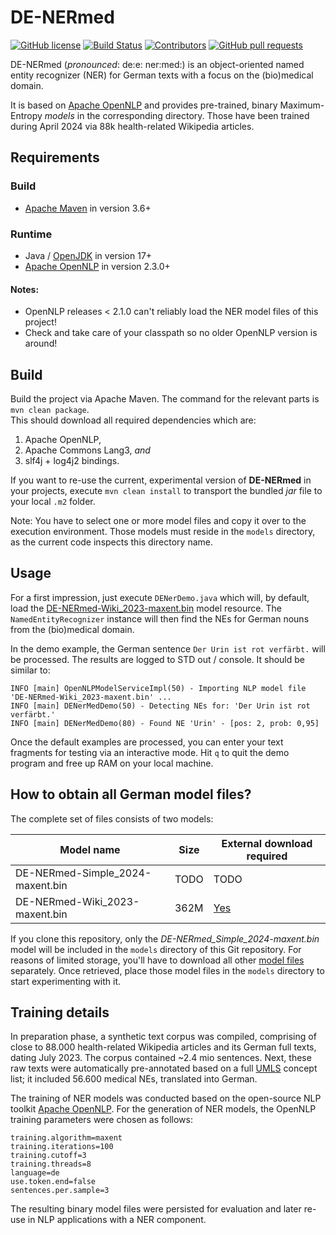 # DE-NERmed

[![GitHub license](https://img.shields.io/badge/license-Apache%202-blue.svg)](https://raw.githubusercontent.com/mawiesne/DE-NERmed/main/LICENSE)
[![Build Status](https://github.com/mawiesne/DE-NERmed/actions/workflows/maven.yml/badge.svg)](https://github.com/mawiesne/DE-NERmed/actions)
[![Contributors](https://img.shields.io/github/contributors/mawiesne/DE-NERmed)](https://github.com/mawiesne/DE-NERmed/graphs/contributors)
[![GitHub pull requests](https://img.shields.io/github/issues-pr-raw/mawiesne/DE-NERmed.svg)](https://github.com/mawiesne/DE-NERmed/pulls)

DE-NERmed (_pronounced_: de:e: ner:med:) is an object-oriented named entity recognizer (NER) for German texts with a focus on the (bio)medical domain.
                
It is based on [Apache OpenNLP](https://github.com/apache/opennlp) and provides pre-trained, binary Maximum-Entropy _models_ in the corresponding directory. Those have been trained during April 2024 via 88k health-related Wikipedia articles.

## Requirements

### Build
- [Apache Maven](https://maven.apache.org) in version 3.6+

### Runtime
- Java / [OpenJDK](https://adoptium.net/de/) in version 17+
- [Apache OpenNLP](https://github.com/apache/opennlp) in version 2.3.0+ 
 
#### Notes: 
- OpenNLP releases < 2.1.0 can't reliably load the NER model files of this project! 
- Check and take care of your classpath so no older OpenNLP version is around!

## Build
Build the project via Apache Maven. 
The command for the relevant parts is `mvn clean package`.   
This should download all required dependencies which are:

1. Apache OpenNLP, 
2. Apache Commons Lang3, _and_  
3. slf4j + log4j2 bindings.

If you want to re-use the current, experimental version of **DE-NERmed** in your projects, 
execute `mvn clean install` to transport the bundled _jar_ file to your local `.m2` folder.

Note: 
You have to select one or more model files and copy it over to the execution environment.
Those models must reside in the `models` directory, as the current code inspects this directory name.
     
## Usage
For a first impression, just execute `DENerDemo.java` which will, by default, load the [DE-NERmed-Wiki_2023-maxent.bin](models%2FDE-NERmed-Wiki_2023-maxent.bin) 
model resource. The `NamedEntityRecognizer` instance will then find the NEs for German nouns from the (bio)medical domain.

In the demo example, the German sentence `Der Urin ist rot verfärbt.` will be processed. 
The results are logged to STD out / console. It should be similar to:
 
```
INFO [main] OpenNLPModelServiceImpl(50) - Importing NLP model file 'DE-NERmed-Wiki_2023-maxent.bin' ...
INFO [main] DENerMedDemo(50) - Detecting NEs for: 'Der Urin ist rot verfärbt.'
INFO [main] DENerMedDemo(80) - Found NE 'Urin' - [pos: 2, prob: 0,95]
```

Once the default examples are processed, you can enter your text fragments for testing via an interactive mode.
Hit `q` to quit the demo program and free up RAM on your local machine.

## How to obtain all German model files?
The complete set of files consists of two models:

| Model name                       | Size | External download required                                                             |
|----------------------------------|------|----------------------------------------------------------------------------------------|
| DE-NERmed-Simple_2024-maxent.bin | TODO | TODO                                                                                   |
| DE-NERmed-Wiki_2023-maxent.bin   | 362M | [Yes](https://download.it.hs-heilbronn.de/de-nermed/DE-NERmed-Wiki_2023-maxent.bin) |

If you clone this repository, only the _DE-NERmed_Simple_2024-maxent.bin_ model will be included in the `models`
directory of this Git repository. For reasons of limited storage, you'll have to download all other
[model files](https://download.it.hs-heilbronn.de/de-nermed/) separately. 
Once retrieved, place those model files in the `models` directory to start experimenting with it.

## Training details
In preparation phase, a synthetic text corpus was compiled, comprising of close to 88.000 health-related Wikipedia articles 
and its German full texts, dating July 2023. The corpus contained ~2.4 mio sentences.
Next, these raw texts were automatically pre-annotated based on a full [UMLS](https://www.nlm.nih.gov/research/umls/index.html) concept list; 
it included 56.600 medical NEs, translated into German.

The training of NER models was conducted based on the open-source NLP toolkit [Apache OpenNLP](https://opennlp.apache.org).
For the generation of NER models, the OpenNLP training parameters were chosen as follows:

```
training.algorithm=maxent
training.iterations=100
training.cutoff=3
training.threads=8
language=de
use.token.end=false
sentences.per.sample=3
```

The resulting binary model files were persisted for evaluation and later re-use in NLP
applications with a NER component.
